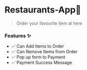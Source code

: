 # Restaurants-App🍔
> Order your favourite item at here
### Features ✨
- ✅ Can Add Items to Order
- ✅ Can Remove Items from Order
- ✅ Pop up form to Payment
- ✅ Payment Success Message 
